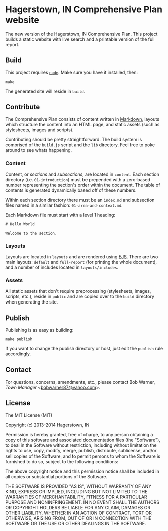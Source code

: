 # Hagerstown, IN Comprehensive Plan website

The new version of the Hagerstown, IN Comprehensive Plan. This project builds
a static website with live search and a printable version of the full report.

## Build

This project requires [`node`](http://nodejs.org/). Make sure you have it
installed, then:

    make

The generated site will reside in `build`.

## Contribute

The Comprehensive Plan consists of content written in
[Markdown](http://daringfireball.net/projects/markdown/), layouts which 
structure the content into an HTML page, and static assets (such as stylesheets,
images and scripts).

Contributing should be pretty straightforward. The build system is comprised of
the `build.js` script and the `lib` directory. Feel free to poke around to see
whats happening.

### Content

Content, or *sections* and *subsections*, are located in `content`. Each section
directory (i.e. `01-introduction`) must be prepended with a zero-based number
representing the section's order within the document. The table of contents is
generated dynamically based off of these numbers.

Within each section directory there must be an `index.md` and subsection files
named in a similar fashion: `01-area-and-context.md`.

Each Markdown file must start with a level 1 heading:

    # Hello World
    
    Welcome to the section.
    
### Layouts

Layouts are located in `layouts` and are rendered using
[EJS](https://github.com/visionmedia/ejs). There are two main layouts: `default`
and `full-report` (for printing the whole document), and a number of includes
located in `layouts/includes`.

### Assets

All static assets that don't require preprocessing (stylesheets, images,
scripts, etc.), reside in `public` and are copied over to the `build` directory
when generating the site.

## Publish

Publishing is as easy as building:

    make publish

If you want to change the publish directory or host, just edit the `publish`
rule accordingly.

## Contact

For questions, concerns, amendments, etc., please contact Bob Warner,
*Town Manager* <[bobwarner87@yahoo.com](mailto:bobwarner87@yahoo.com)>.

## License

The MIT License (MIT)

Copyright (c) 2013-2014 Hagerstown, IN

Permission is hereby granted, free of charge, to any person obtaining a copy of
this software and associated documentation files (the "Software"), to deal in
the Software without restriction, including without limitation the rights to
use, copy, modify, merge, publish, distribute, sublicense, and/or sell copies of
the Software, and to permit persons to whom the Software is furnished to do so,
subject to the following conditions:

The above copyright notice and this permission notice shall be included in all
copies or substantial portions of the Software.

THE SOFTWARE IS PROVIDED "AS IS", WITHOUT WARRANTY OF ANY KIND, EXPRESS OR
IMPLIED, INCLUDING BUT NOT LIMITED TO THE WARRANTIES OF MERCHANTABILITY, FITNESS
FOR A PARTICULAR PURPOSE AND NONINFRINGEMENT. IN NO EVENT SHALL THE AUTHORS OR
COPYRIGHT HOLDERS BE LIABLE FOR ANY CLAIM, DAMAGES OR OTHER LIABILITY, WHETHER
IN AN ACTION OF CONTRACT, TORT OR OTHERWISE, ARISING FROM, OUT OF OR IN
CONNECTION WITH THE SOFTWARE OR THE USE OR OTHER DEALINGS IN THE SOFTWARE.


